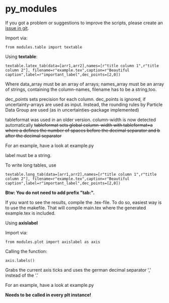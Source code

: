 # py_modules
If you got a problem or suggestions to improve the scripts, please create an [issue in git](https://github.com/Julian-Hochhaus/py_modules/issues).

Import via:

    from modules.table import textable



Using **textable**:

    textable.latex_tab(data=[arr1,arr2],names=[r"title column 1",r"title column 2"], filename=r"example.tex",caption=r"Beautiful caption",label=r"important_label",dec_points=[2,0])


Where data_array must be an array of arrays; names_array must be an array of strings, containing the column-names, filename has to be a string,too.

dec_points sets precision for each column. dec_points is ignored, if uncertainty-arrays are used as input. Instead, the rounding rules by Particle Data Group are used (as in uncertainties-package implemented)


tableformat was used in an older version. column-width is now detected automatically
~~tableformat sets global column-width with
    tableformat=a
where a defines the number of spaces before the decimal separator and b after the decimal separator~~

For an example, have a look at example.py

label must be a string.


To write long tables, use

    textable.long_tab(data=[arr1,arr2],names=[r"title column 1",r"title column 2"], filename=r"example.tex",caption=r"Beautiful caption",label=r"important_label",dec_points=[2,0])



**Btw: You do not need to add prefix "tab:".**


If you want to see the results, compile the .tex-file.
To do so, easiest way is to use the makefile.
That will compile main.tex where the generated example.tex is included. 


Using **axislabel**

Import via:

    from modules.plot import axislabel as axis

Calling the function:

    axis.labels()
Grabs the current axis ticks and uses the german decimal separator ',' instead of the '.'

For an example, have a look at example.py



**Needs to be called in every plt instance!**
